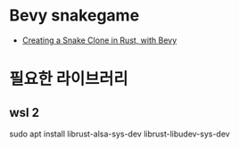 # Bevy snakegame
- [Creating a Snake Clone in Rust, with Bevy](https://mbuffett.com/posts/bevy-snake-tutorial/)

# 필요한 라이브러리 

## wsl 2
sudo apt install librust-alsa-sys-dev librust-libudev-sys-dev
